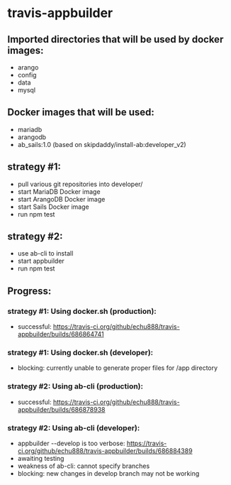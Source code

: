 # travis-appbuilder

## Imported directories that will be used by docker images:
- arango
- config
- data
- mysql

## Docker images that will be used:
- mariadb
- arangodb
- ab_sails:1.0 (based on skipdaddy/install-ab:developer_v2)

## strategy #1:
- pull various git repositories into developer/
- start MariaDB Docker image
- start ArangoDB Docker image
- start Sails Docker image
- run npm test

## strategy #2:
- use ab-cli to install
- start appbuilder
- run npm test

## Progress:

### strategy #1: Using docker.sh (production):
- successful: https://travis-ci.org/github/echu888/travis-appbuilder/builds/686864741

### strategy #1: Using docker.sh (developer):
- blocking: currently unable to generate proper files for /app directory

### strategy #2: Using ab-cli (production):
- successful: https://travis-ci.org/github/echu888/travis-appbuilder/builds/686878938

### strategy #2: Using ab-cli (developer):
- appbuilder --develop is too verbose: https://travis-ci.org/github/echu888/travis-appbuilder/builds/686884389
- awaiting testing
- weakness of ab-cli: cannot specify branches
- blocking: new changes in develop branch may not be working



